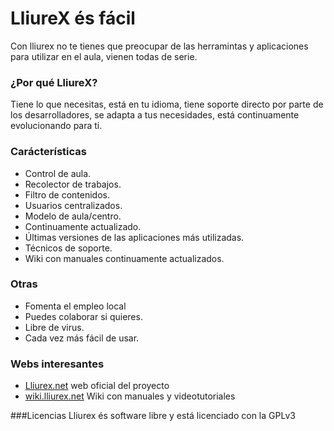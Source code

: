 # LliureX és fácil
Con lliurex no te tienes que preocupar de las herramintas y aplicaciones para utilizar en el aula, vienen todas de serie.

### ¿Por qué LliureX?
Tiene lo que necesitas, está en tu idioma, tiene soporte directo por parte de los desarrolladores, se adapta a tus necesidades, está continuamente evolucionando para ti.

### Carácterísticas


- Control de aula.
- Recolector de trabajos.
- Filtro de contenidos.
- Usuarios centralizados.
- Modelo de aula/centro.
- Continuamente actualizado.
- Últimas versiones de las aplicaciones más utilizadas.
- Técnicos de soporte.
- Wiki con manuales continuamente actualizados.

### Otras

- Fomenta el empleo local
- Puedes colaborar si quieres.
- Libre de virus.
- Cada vez más fácil de usar.

### Webs interesantes


- [Lliurex.net](http://lliurex.net) web oficial del proyecto
- [wiki.lliurex.net](https://wiki.lliurex.net) Wiki con manuales y videotutoriales

###Licencias
Lliurex és software libre y está licenciado con la GPLv3
